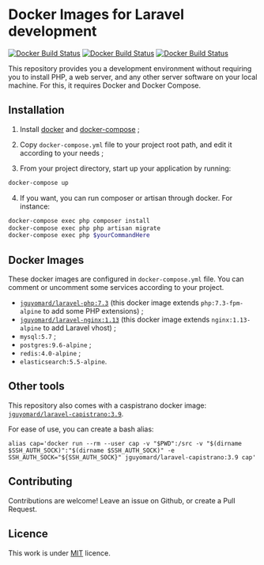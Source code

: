 # Docker Images for Laravel development
[![Docker Build Status](https://img.shields.io/docker/build/jguyomard/laravel-php.svg?style=flat-square)](https://hub.docker.com/r/jguyomard/laravel-php/)
[![Docker Build Status](https://img.shields.io/docker/build/jguyomard/laravel-nginx.svg?style=flat-square)](https://hub.docker.com/r/jguyomard/laravel-nginx/)
[![Docker Build Status](https://img.shields.io/docker/build/jguyomard/laravel-capistrano.svg?style=flat-square)](https://hub.docker.com/r/jguyomard/laravel-capistrano/)

This repository provides you a development environment without requiring you to install PHP, a web server, and any other server software on your local machine. For this, it requires Docker and Docker Compose.


## Installation

1. Install [docker](https://docs.docker.com/engine/installation/) and [docker-compose](https://docs.docker.com/compose/install/) ;

2. Copy `docker-compose.yml` file to your project root path, and edit it according to your needs ;

3. From your project directory, start up your application by running:

```sh
docker-compose up
```
4. If you want, you can run composer or artisan through docker. For instance:

```sh
docker-compose exec php composer install
docker-compose exec php php artisan migrate
docker-compose exec php $yourCommandHere
```


## Docker Images

These docker images are configured in `docker-compose.yml` file.
You can comment or uncomment some services according to your project.

* [`jguyomard/laravel-php:7.3`](https://hub.docker.com/r/jguyomard/laravel-php/) (this docker image extends `php:7.3-fpm-alpine` to add some PHP extensions) ;
* [`jguyomard/laravel-nginx:1.13`](https://hub.docker.com/r/jguyomard/laravel-nginx/) (this docker image extends `nginx:1.13-alpine` to add Laravel vhost) ;
* `mysql:5.7` ;
* `postgres:9.6-alpine` ;
* `redis:4.0-alpine` ;
* `elasticsearch:5.5-alpine`.


## Other tools

This repository also comes with a caspistrano docker image: [`jguyomard/laravel-capistrano:3.9`](https://hub.docker.com/r/jguyomard/laravel-capistrano/).

For ease of use, you can create a bash alias:

```
alias cap='docker run --rm --user cap -v "$PWD":/src -v "$(dirname $SSH_AUTH_SOCK)":"$(dirname $SSH_AUTH_SOCK)" -e SSH_AUTH_SOCK="${SSH_AUTH_SOCK}" jguyomard/laravel-capistrano:3.9 cap'
```


## Contributing

Contributions are welcome!
Leave an issue on Github, or create a Pull Request.


## Licence

This work is under [MIT](LICENCE) licence.
